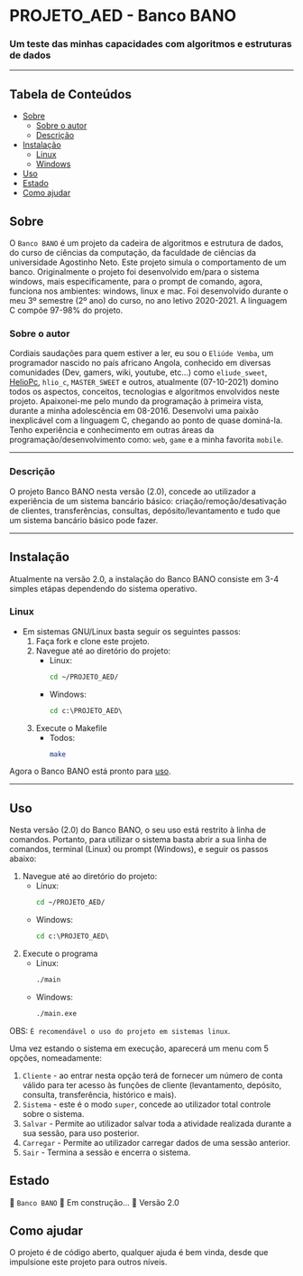 # PROJETO_AED - Banco BANO

### Um teste das minhas capacidades com algoritmos e estruturas de dados

---

## Tabela de Conteúdos

<!--ts-->
   * [Sobre](#sobre)
      * [Sobre o autor](#sobre-o-autor)
      * [Descrição](#descrição)
   * [Instalação](#instalação)
      * [Linux](#linux)
      * [Windows](#windows)
   * [Uso](#uso)
   * [Estado](#estado)
   * [Como ajudar](#como-ajudar)
<!--te-->

## Sobre

O `Banco BANO` é um projeto da cadeira de algoritmos e estrutura de dados, do curso de ciências da computação, da faculdade de ciências da universidade Agostinho Neto. Este projeto simula o comportamento de um banco. Originalmente o projeto foi desenvolvido em/para o sistema windows, mais especificamente, para o prompt de comando, agora, funciona nos ambientes: windows, linux e mac. Foi desenvolvido durante o meu 3º semestre (2º ano) do curso, no ano letivo 2020-2021. A linguagem C compõe 97-98% do projeto.

### Sobre o autor

Cordiais saudações para quem estiver a ler, eu sou o `Eliúde Vemba`, um programador nascido no país africano Angola, conhecido em diversas comunidades (Dev, gamers, wiki, youtube, etc...) como `eliude_sweet`, [HelioPc](https://github.com/HelioPC), `hlio_c`, `MASTER_SWEET` e outros, atualmente (07-10-2021) domino todos os aspectos, conceitos, tecnologias e algoritmos envolvidos neste projeto. Apaixonei-me pelo mundo da programação à primeira vista, durante a minha adolescência em 08-2016. Desenvolvi uma paixão inexplicável com a linguagem C, chegando ao ponto de quase dominá-la. Tenho experiência e conhecimento em outras áreas da programação/desenvolvimento como: `web`, `game` e a minha favorita `mobile`.

---

### Descrição

O projeto Banco BANO nesta versão (2.0), concede ao utilizador a experiência de um sistema bancário básico: criação/remoção/desativação de clientes, transferências, consultas, depósito/levantamento e tudo que um sistema bancário básico pode fazer.

---

## Instalação

Atualmente na versão 2.0, a instalação do Banco BANO consiste em 3-4 simples etápas dependendo do sistema operativo.

### Linux

- Em sistemas GNU/Linux basta seguir os seguintes passos:
    1. Faça fork e clone este projeto.
    2. Navegue até ao diretório do projeto:
        - Linux:
            ```zsh
            cd ~/PROJETO_AED/
            ```
        - Windows:
            ```bat
            cd c:\PROJETO_AED\
            ```
    3. Execute o Makefile
        - Todos:
            ```zsh
            make
            ```

Agora o Banco BANO está pronto para [uso](#uso).

---

## Uso

Nesta versão (2.0) do Banco BANO, o seu uso está restrito à linha de comandos. Portanto, para utilizar o sistema basta abrir a sua linha de comandos, terminal (Linux) ou prompt (Windows), e seguir os passos abaixo:

1. Navegue até ao diretório do projeto:
    - Linux:
        ```zsh
        cd ~/PROJETO_AED/
        ```
    - Windows:
        ```bat
        cd c:\PROJETO_AED\
        ```
2. Execute o programa
    - Linux:
        ```zsh
        ./main
        ```
    - Windows:
        ```bat
        ./main.exe
        ```

OBS: `É recomendável o uso do projeto em sistemas linux`.

Uma vez estando o sistema em execução, aparecerá um menu com 5 opções, nomeadamente:
1. `Cliente` - ao entrar nesta opção terá de fornecer um número de conta válido para ter acesso às funções de cliente (levantamento, depósito, consulta, transferência, histórico e mais).
2. `Sistema` - este é o modo `super`, concede ao utilizador total controle sobre o sistema.
3. `Salvar` - Permite ao utilizador salvar toda a atividade realizada durante a sua sessão, para uso posterior.
4. `Carregar` - Permite ao utilizador carregar dados de uma sessão anterior.
5. `Sair` - Termina a sessão e encerra o sistema.

## Estado

🚧  `Banco BANO` 🚀 Em construção...  🚧 Versão 2.0

## Como ajudar

O projeto é de código aberto, qualquer ajuda é bem vinda, desde que impulsione este projeto para outros níveis.
